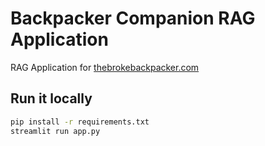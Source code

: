 # Backpacker Companion RAG Application

RAG Application for [thebrokebackpacker.com](https://thebrokebackpacker.com)

## Run it locally

```sh
pip install -r requirements.txt
streamlit run app.py
```
